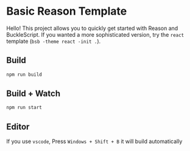 # Basic Reason Template

Hello! This project allows you to quickly get started with Reason and BuckleScript. If you wanted a more sophisticated version, try the `react` template (`bsb -theme react -init .`).

## Build

```sh
npm run build
```

## Build + Watch

```sh
npm run start
```

## Editor

If you use `vscode`, Press `Windows + Shift + B` it will build automatically
